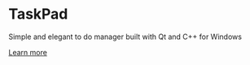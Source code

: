 # TaskPad
Simple and elegant to do manager built with Qt and C++ for Windows

[Learn more](http://xiekai.im/taskpad/)
